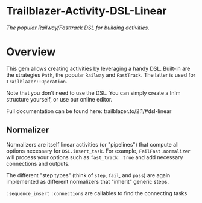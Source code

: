 # Trailblazer-Activity-DSL-Linear

_The popular Railway/Fasttrack DSL for building activities._


# Overview

This gem allows creating activities by leveraging a handy DSL. Built-in are the strategies `Path`, the popular `Railway` and `FastTrack`. The latter is used for `Trailblazer::Operation`.

Note that you don't need to use the DSL. You can simply create a InIm structure yourself, or use our online editor.

Full documentation can be found here: trailblazer.to/2.1/#dsl-linear

## Normalizer

Normalizers are itself linear activities (or "pipelines") that compute all options necessary for `DSL.insert_task`.
For example, `FailFast.normalizer` will process your options such as `fast_track: true` and add necessary connections and outputs.

The different "step types" (think of `step`, `fail`, and `pass`) are again implemented as different normalizers that "inherit" generic steps.


`:sequence_insert`
`:connections` are callables to find the connecting tasks
